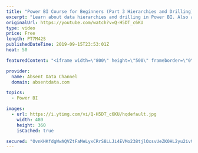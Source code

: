 ```yaml
---
title: "Power BI Course for Beginners (Part 3 Hierarchies and Drilling)"
excerpt: "Learn about data hierarchies and drilling in Power BI. Also answer the 2nd homework question."
originalUrl: https://youtube.com/watch?v=Q-H5DT_c6KU
type: video
price: Free
length: PT7M42S
publishedDateTime: 2019-09-15T23:53:01Z
heat: 50

featuredContent: "<iframe width=\"800\" height=\"500\" frameborder=\"0\" src=\"https://www.youtube.com/embed/Q-H5DT_c6KU\" allow=\"accelerometer; autoplay; encrypted-media; gyroscope; picture-in-picture\" allowfullscreen></iframe>"

provider:
  name: Absent Data Channel
  domain: absentdata.com

topics:
  - Power BI

images:
  - url: https://i.ytimg.com/vi/Q-H5DT_c6KU/hqdefault.jpg
    width: 480
    height: 360
    isCached: true

secured: "OvnKHKfdgWwAQVZtFaMeLyxCRrS8LLJi4EVMo238tjlOxsvUeZK0HL2yu2iv9lRTKr8oSDb/FiSANxuLg2bI/SvBRgvOA8/C40MNb8Dik8EU9WEypa/I8R/88l/WQ4KYgS3g61kuhcvdVUqFyPQEv9AOY67MQcx8scn2Qzx8yrzEbP8+qs8YkBGSLxV5q0LbGrOoZ0hMmApoGp8Y+f5UezbnN2Ll++fkDzc78wWvjlMQ7JuD3tdAqOWR2DkC3/jvkxJY9bPtbeSxSR1/9hgazQnkh53cOQF7uoEQDEJm4O52EvtpXmSK2GE9HC+UMnVwacEEigbHAZv5gFEUhzF120hZGmyoQxgyiNZFe/bSqr3WlaO0AgH57uSL+0GC6rvq6F9qVgO8HCneMB7EQa1+ySRHWk29i80KVc2+3MqvDp0=;/xB90T8FcoN4ziID/i8Akw=="
---
```


